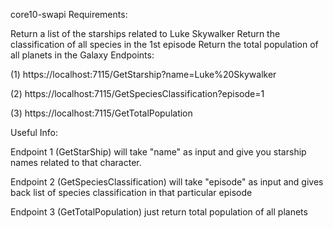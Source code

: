﻿core10-swapi
Requirements:

Return a list of the starships related to Luke Skywalker
Return the classification of all species in the 1st episode
Return the total population of all planets in the Galaxy
Endpoints:

(1) https://localhost:7115/GetStarship?name=Luke%20Skywalker

(2) https://localhost:7115/GetSpeciesClassification?episode=1

(3) https://localhost:7115/GetTotalPopulation

Useful Info:

Endpoint 1 (GetStarShip) will take "name" as input and give you starship names related to that character.

Endpoint 2 (GetSpeciesClassification) will take "episode" as input and gives back list of species classification in that particular episode

Endpoint 3 (GetTotalPopulation) just return total population of all planets
